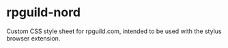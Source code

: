# rpguild-nord
Custom CSS style sheet for rpguild.com, intended to be used with the stylus browser extension.
